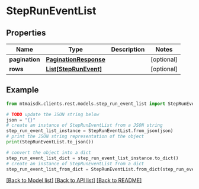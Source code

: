# StepRunEventList


## Properties

Name | Type | Description | Notes
------------ | ------------- | ------------- | -------------
**pagination** | [**PaginationResponse**](PaginationResponse.md) |  | [optional] 
**rows** | [**List[StepRunEvent]**](StepRunEvent.md) |  | [optional] 

## Example

```python
from mtmaisdk.clients.rest.models.step_run_event_list import StepRunEventList

# TODO update the JSON string below
json = "{}"
# create an instance of StepRunEventList from a JSON string
step_run_event_list_instance = StepRunEventList.from_json(json)
# print the JSON string representation of the object
print(StepRunEventList.to_json())

# convert the object into a dict
step_run_event_list_dict = step_run_event_list_instance.to_dict()
# create an instance of StepRunEventList from a dict
step_run_event_list_from_dict = StepRunEventList.from_dict(step_run_event_list_dict)
```
[[Back to Model list]](../README.md#documentation-for-models) [[Back to API list]](../README.md#documentation-for-api-endpoints) [[Back to README]](../README.md)


